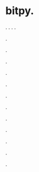# bitpy.
.
.
.
.












.






















































.
























.



























.

















































































.































































.































































































.















.


































































.
























































































.




.






.

























